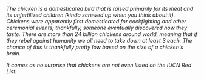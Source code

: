 *The chicken is a domesticated bird that is raised primarily for its meat and its unfertilized children (kinda screwed up when you think about it). Chickens were apparently first domesticated for cockfighting and other ceremonial events; thankfully, someone eventually discovered how they taste. There are more than 24 billion chickens around world, meaning that if they rebel against humanity we all need to take down at least 3 each. The chance of this is thankfully pretty low based on the size of a chicken's brain.*

*It comes as no surprise that chickens are not even listed on the IUCN Red List.*
